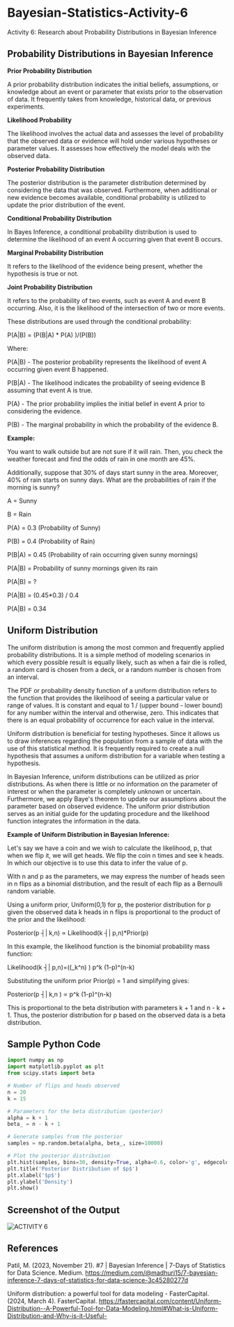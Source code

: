 # Bayesian-Statistics-Activity-6
Activity 6: Research about Probability Distributions in Bayesian Inference

## Probability Distributions in Bayesian Inference

**Prior Probability Distribution**

A prior probability distribution indicates the initial beliefs, assumptions, or knowledge about an event or parameter that exists prior to the observation of data. It frequently takes from knowledge, historical data, or previous experiments.

**Likelihood Probability**

The likelihood involves the actual data and assesses the level of probability that the observed data or evidence will hold under various hypotheses or parameter values. It assesses how effectively the model deals with the observed data.

**Posterior Probability Distribution**

The posterior distribution is the parameter distribution determined by considering the data that was observed. Furthermore, when additional or new evidence becomes available, conditional probability is utilized to update the prior distribution of the event. 

**Conditional Probability Distribution**

In Bayes Inference, a conditional probability distribution is used to determine the likelihood of an event A occurring given that event B occurs.

**Marginal Probability Distribution**

It refers to the likelihood of the evidence being present, whether the hypothesis is true or not.

**Joint Probability Distribution**

It refers to the probability of two events, such as event A and event B occurring. Also, it is the likelihood of the intersection of two or more events.

These distributions are used through the conditional probability:

P(A|B) =  (P(B|A) * P(A) )/(P(B))

Where:

P(A|B) - The posterior probability represents the likelihood of event A occurring given event B happened.

P(B|A) - The likelihood indicates the probability of seeing evidence B assuming that event A is true.

P(A) - The prior probability implies the initial belief in event A prior to considering the evidence.

P(B) - The marginal probability in which the probability of the evidence B.

**Example:**

You want to walk outside but are not sure if it will rain. Then, you check the weather forecast and find the odds of rain in one month are 45%.

Additionally, suppose that 30% of days start sunny in the area. Moreover, 40% of rain starts on sunny days. What are the probabilities of rain if the morning is sunny?

A = Sunny

B = Rain

P(A) = 0.3 (Probability of Sunny)

P(B) = 0.4 (Probability of Rain)

P(B|A) = 0.45 (Probability of rain occurring given sunny mornings)

P(A|B) = Probability of sunny mornings given its rain

P(A|B) = ?

P(A|B) = (0.45*0.3) / 0.4

P(A|B) = 0.34


## Uniform Distribution

The uniform distribution is among the most common and frequently applied probability distributions. It is a simple method of modeling scenarios in which every possible result is equally likely, such as when a fair die is rolled, a random card is chosen from a deck, or a random number is chosen from an interval.  

The PDF or probability density function of a uniform distribution refers to the function that provides the likelihood of seeing a particular value or range of values. It is constant and equal to 1 / (upper bound - lower bound) for any number within the interval and otherwise, zero. This indicates that there is an equal probability of occurrence for each value in the interval.

Uniform distribution is beneficial for testing hypotheses. Since it allows us to draw inferences regarding the population from a sample of data with the use of this statistical method. It is frequently required to create a null hypothesis that assumes a uniform distribution for a variable when testing a hypothesis.

In Bayesian Inference, uniform distributions can be utilized as prior distributions. As when there is little or no information on the parameter of interest or when the parameter is completely unknown or uncertain. Furthermore, we apply Baye's theorem to update our assumptions about the parameter based on observed evidence. The uniform prior distribution serves as an initial guide for the updating procedure and the likelihood function integrates the information in the data.

**Example of Uniform Distribution in Bayesian Inference:**

Let's say we have a coin and we wish to calculate the likelihood, p, that when we flip it, we will get heads. We flip the coin n times and see k heads. In which our objective is to use this data to infer the value of p.

With n and p as the parameters, we may express the number of heads seen in n flips as a binomial distribution, and the result of each flip as a Bernoulli random variable.

Using a uniform prior, Uniform(0,1) for p, the posterior distribution for p given the observed data k heads in n flips is proportional to the product of the prior and the likelihood:

Posterior(p ┤|  k,n) ∝  Likelihood(k ┤|  p,n)*Prior(p)   

In this example, the likelihood function is the binomial probability mass function:

Likelihood(k ┤|  p,n)=((_k^n)  ) p^k (1-p)^(n-k)  

Substituting the uniform prior Prior(p) = 1 and simplifying gives:

Posterior(p ┤|  k,n ) ∝  p^k (1-p)^(n-k)  

This is proportional to the beta distribution with parameters k + 1 and n - k + 1. Thus, the posterior distribution for p based on the observed data is a beta distribution.


## Sample Python Code

```python
import numpy as np 
import matplotlib.pyplot as plt
from scipy.stats import beta

# Number of flips and heads observed
n = 20
k = 15

# Parameters for the beta distribution (posterior)
alpha = k + 1
beta_ = n - k + 1

# Generate samples from the posterior
samples = np.random.beta(alpha, beta_, size=10000)

# Plot the posterior distribution
plt.hist(samples, bins=30, density=True, alpha=0.6, color='g', edgecolor='b')
plt.title('Posterior Distribution of $p$')
plt.xlabel('$p$')
plt.ylabel('Density')
plt.show()
```


## Screenshot of the Output

![ACTIVITY 6](https://github.com/mariachrislenereis/Bayesian-Statistics-Activity-3/assets/168893458/bbb57bde-13ce-4cd9-93e2-eb87764c7a26)

## References

Patil, M. (2023, November 21). #7 | Bayesian Inference | 7-Days of Statistics for Data Science. Medium. https://medium.com/@madhuri15/7-bayesian-inference-7-days-of-statistics-for-data-science-3c45280277d

Uniform distribution: a powerful tool for data modeling - FasterCapital. (2024, March 4). FasterCapital. https://fastercapital.com/content/Uniform-Distribution--A-Powerful-Tool-for-Data-Modeling.html#What-is-Uniform-Distribution-and-Why-is-it-Useful-

